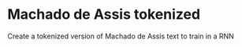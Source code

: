 # Machado de Assis tokenized 

Create a tokenized version of Machado de Assis text to train in a RNN 
